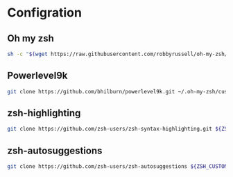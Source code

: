 # Configration

## Oh my zsh

```bash
sh -c "$(wget https://raw.githubusercontent.com/robbyrussell/oh-my-zsh/master/tools/install.sh -O -)"
```

## Powerlevel9k

```bash
git clone https://github.com/bhilburn/powerlevel9k.git ~/.oh-my-zsh/custom/themes/powerlevel9k
```

## zsh-highlighting

```bash
git clone https://github.com/zsh-users/zsh-syntax-highlighting.git ${ZSH_CUSTOM:-~/.oh-my-zsh/custom}/plugins/zsh-syntax-highlighting
```

## zsh-autosuggestions

```bash
git clone https://github.com/zsh-users/zsh-autosuggestions ${ZSH_CUSTOM:-~/.oh-my-zsh/custom}/plugins/zsh-autosuggestions
```